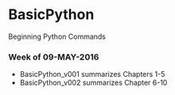 # BasicPython
Beginning Python Commands
  
### Week of 09-MAY-2016
* BasicPython_v001 summarizes Chapters 1-5
* BasicPython_v002 summarizes Chapter 6-10
